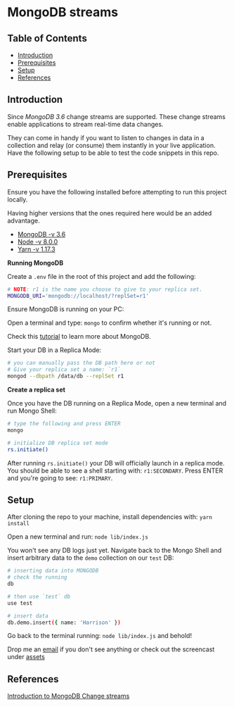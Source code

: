 # MongoDB streams
## Table of Contents
- [Introduction](#introduction)
- [Prerequisites](#prerequisites)
- [Setup](#setup)
- [References](#references)

## Introduction
Since *MongoDB 3.6* change streams are supported. These change streams enable applications to stream real-time data changes.

They can come in handy if you want to listen to changes in data in a collection and relay (or consume) them instantly in your live application. Have the following setup to be able to test the code snippets in this repo.

## Prerequisites
Ensure you have the following installed before attempting to run this project locally.

Having higher versions that the ones required here would be an added advantage.

- [MongoDB -v 3.6](https://docs.mongodb.com/manual/installation/)
- [Node -v 8.0.0](https://nodejs.org/en/download/)
- [Yarn -v 1.17.3](https://classic.yarnpkg.com/en/docs/getting-started)


**Running MongoDB**

Create a `.env` file in the root of this project and add the following:
```sh
# NOTE: r1 is the name you choose to give to your replica set.
MONGODB_URI='mongodb://localhost/?replSet=r1'
```

Ensure MongoDB is running on your PC:

Open a terminal and type: `mongo` to confirm whether it's running or not.

Check this [tutorial](https://www.freecodecamp.org/news/learn-mongodb-a4ce205e7739/) to learn more about MongoDB.

Start your DB in a Replica Mode:
```sh
# you can manually pass the DB path here or not
# Give your replica set a name: `r1`
mongod --dbpath /data/db --replSet r1
```

**Create a replica set**

Once you have the DB running on a Replica Mode, open a new terminal and run Mongo Shell:
```sh
# type the following and press ENTER
mongo

# initialize DB replica set mode
rs.initiate()
```

After running `rs.initiate()` your DB will officially launch in a replica mode. You should be able to see a shell starting with: `r1:SECONDARY`. Press ENTER and you're going to see: `r1:PRIMARY`.


## Setup
After cloning the repo to your machine, install dependencies with: `yarn install`

Open a new terminal and run: `node lib/index.js`

You won't see any DB logs just yet. Navigate back to the Mongo Shell and insert arbitrary data to the `demo` collection on our `test` DB:
```sh
# inserting data into MONGODB
# check the running
db

# then use `test` db
use test

# insert data
db.demo.insert({ name: 'Harrison' })
```

Go back to the terminal running: `node lib/index.js` and behold!

Drop me an [email](kamauharrison87@gmail.com) if you don't see anything or check out the screencast under [assets](assets/mongo-change-streams-demo.mov)
## References
[Introduction to MongoDB Change streams](https://www.mongodb.com/blog/post/an-introduction-to-change-streams)